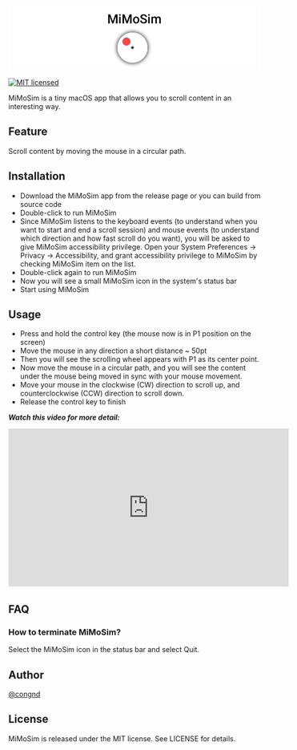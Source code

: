 ![MiMoSim](/resources/Banner.png)

[![MIT licensed](https://img.shields.io/badge/license-MIT-blue.svg)](/LICENSE)

MiMoSim is a tiny macOS app that allows you to scroll content in an interesting way.

## Feature
Scroll content by moving the mouse in a circular path.

## Installation
- Download the MiMoSim app from the release page or you can build from source code
- Double-click to run MiMoSim
- Since MiMoSim listens to the keyboard events (to understand when you want to start and end a scroll session) and mouse events (to understand which direction and how fast scroll do you want), you will be asked to give MiMoSim accessibility privilege. Open your System Preferences → Privacy → Accessibility, and grant accessibility privilege to MiMoSim by checking MiMoSim item on the list.
- Double-click again to run MiMoSim
- Now you will see a small MiMoSim icon in the system's status bar
- Start using MiMoSim

## Usage
- Press and hold the control key (the mouse now is in P1 position on the screen)
- Move the mouse in any direction a short distance ~ 50pt
- Then you will see the scrolling wheel appears with P1 as its center point.
- Now move the mouse in a circular path, and you will see the content under the mouse being moved in sync with your mouse movement. 
- Move your mouse in the clockwise (CW) direction to scroll up, and counterclockwise (CCW) direction to scroll down.
- Release the control key to finish

***Watch this video for more detail:***
<iframe width="560" height="315"
src="https://www.youtube.com/watch?v=VlE2XT3h_F8" 
frameborder="0" 
allow="accelerometer; autoplay; encrypted-media; gyroscope; picture-in-picture" 
allowfullscreen></iframe>

## FAQ
### How to terminate MiMoSim?
Select the MiMoSim icon in the status bar and select Quit.

## Author
[@congnd](https://github.com/congnd)

## License
MiMoSim is released under the MIT license. See LICENSE for details.
